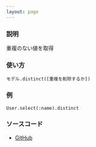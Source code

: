 ```yaml
---
layout: page
---
```

### 説明
重複のない値を取得

### 使い方
    モデル.distinct([重複を削除するか])

### 例
    User.select(:name).distinct

### ソースコード
* [GitHub](https://github.com/rails/rails/blob/f33d52c95217212cbacc8d5e44b5a8e3cdc6f5b3/activerecord/lib/active_record/relation/query_methods.rb#L883)